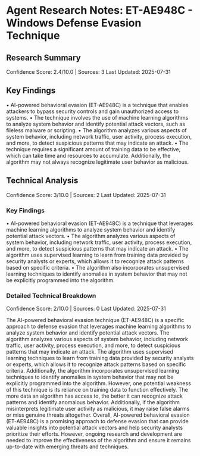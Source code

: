 # Agent Research Notes: ET-AE948C - Windows Defense Evasion Technique
## Research Summary
Confidence Score: 2.4/10.0 | Sources: 3
Last Updated: 2025-07-31

## Key Findings
• AI-powered behavioral evasion (ET-AE948C) is a technique that enables attackers to bypass security controls and gain unauthorized access to systems.
• The technique involves the use of machine learning algorithms to analyze system behavior and identify potential attack vectors, such as fileless malware or scripting.
• The algorithm analyzes various aspects of system behavior, including network traffic, user activity, process execution, and more, to detect suspicious patterns that may indicate an attack.
• The technique requires a significant amount of training data to be effective, which can take time and resources to accumulate. Additionally, the algorithm may not always recognize legitimate user behavior as malicious.
## Technical Analysis
Confidence Score: 3/10.0 | Sources: 2
Last Updated: 2025-07-31

### Key Findings
• AI-powered behavioral evasion (ET-AE948C) is a technique that leverages machine learning algorithms to analyze system behavior and identify potential attack vectors.
• The algorithm analyzes various aspects of system behavior, including network traffic, user activity, process execution, and more, to detect suspicious patterns that may indicate an attack.
• The algorithm uses supervised learning to learn from training data provided by security analysts or experts, which allows it to recognize attack patterns based on specific criteria.
• The algorithm also incorporates unsupervised learning techniques to identify anomalies in system behavior that may not be explicitly programmed into the algorithm.
### Detailed Technical Breakdown
Confidence Score: 2/10.0 | Sources: 0
Last Updated: 2025-07-31

The AI-powered behavioral evasion technique (ET-AE948C) is a specific approach to defense evasion that leverages machine learning algorithms to analyze system behavior and identify potential attack vectors. The algorithm analyzes various aspects of system behavior, including network traffic, user activity, process execution, and more, to detect suspicious patterns that may indicate an attack.
The algorithm uses supervised learning techniques to learn from training data provided by security analysts or experts, which allows it to recognize attack patterns based on specific criteria. Additionally, the algorithm incorporates unsupervised learning techniques to identify anomalies in system behavior that may not be explicitly programmed into the algorithm.
However, one potential weakness of this technique is its reliance on training data to function effectively. The more data an algorithm has access to, the better it can recognize attack patterns and identify anomalous behavior. Additionally, if the algorithm misinterprets legitimate user activity as malicious, it may raise false alarms or miss genuine threats altogether.
Overall, AI-powered behavioral evasion (ET-AE948C) is a promising approach to defense evasion that can provide valuable insights into potential attack vectors and help security analysts prioritize their efforts. However, ongoing research and development are needed to improve the effectiveness of the algorithm and ensure it remains up-to-date with emerging threats and techniques.